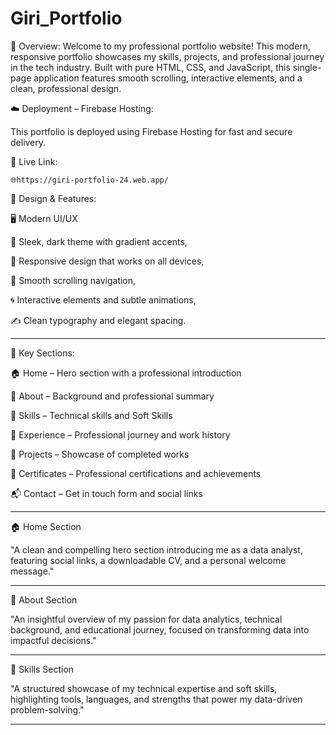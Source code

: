 # Giri_Portfolio


🧭 Overview:
       Welcome to my professional portfolio website! This modern, responsive portfolio showcases my skills, projects, and professional journey in the tech industry. 
Built with pure HTML, CSS, and JavaScript, this single-page application features smooth scrolling, interactive elements, and a clean, professional design.


☁️ Deployment – Firebase Hosting:

  This portfolio is deployed using Firebase Hosting for fast and secure delivery.


🔗 Live Link:
    
	🌐https://giri-portfolio-24.web.app/


🎯 Design & Features:

🖥️ Modern UI/UX

🎨 Sleek, dark theme with gradient accents,

📱 Responsive design that works on all devices,

🧭 Smooth scrolling navigation,

🌀 Interactive elements and subtle animations,

✍️ Clean typography and elegant spacing.

--------------------------------------------------------------------------------------------------------------------------------------------------------

📑 Key Sections:

🏠 Home – Hero section with a professional introduction

👤 About – Background and professional summary

🧠 Skills – Technical skills and Soft Skills 

💼 Experience – Professional journey and work history

🚀 Projects – Showcase of completed works

📜 Certificates – Professional certifications and achievements

📬 Contact – Get in touch form and social links

-----------------------------------------------------------------------------------------------------------------------------------------------------------------
🏠 Home Section

"A clean and compelling hero section introducing me as a data analyst, featuring social links, a downloadable CV, and a personal welcome message."

--------------------------------------------------------------------------------------------------------------------------------------------------------------------

👤 About Section

"An insightful overview of my passion for data analytics, technical background, and educational journey, focused on transforming data into impactful decisions."

-----------------------------------------------------------------------------------------------------------------------------------------------------------------------

🧠 Skills Section

"A structured showcase of my technical expertise and soft skills, highlighting tools, languages, and strengths that power my data-driven problem-solving."

-----------------------------------------------------------------------------------------------------------------------------------------------------------------------

